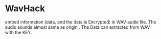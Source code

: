 WavHack
=======

embed information (data, and the data is Encrypted) in WAV audio file. The audio sounds  almost same as origin .  The Data can extracted from WAV with the KEY.